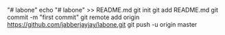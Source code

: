 "# labone" 
echo "# labone" >> README.md
git init
git add README.md
git commit -m "first commit"
git remote add origin https://github.com/jabberjayjay/labone.git
git push -u origin master